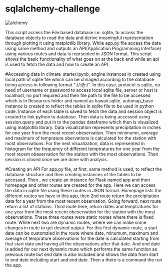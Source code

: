 # sqlalchemy-challenge

![alchemy](https://github.com/s0uravk/sqlalchemy-challenge/assets/144293972/e10e7142-5304-45a2-936b-4d78f841192d)

This script access the File based database i.e. sqlite, to access the database objects to read the data and derive meaningful representation through plotting it using matplotlib library. While app.py file access the data using same method and outputs an API(Application Programming Interface) using various routes and data is reprsented in JSON format. This script shows the basic functionality of what goes on at the back end while an api is used to fetch the data and how to create an  API.

#Accessing data
In climate_starter.ipynb, engine instances in created using local path of sqlite file which can be chnaged according to the database being access in following format "<protocol>://<username>:<password>@<server>:<port>/<fle-path>". In this case, protocol is sqlite, no need of username or password to access local sqlite file, server or host is localhost, no port required and then file path to the file to be accessed which is in Resources folder and named as hawaii.sqlite. automap_base instance is created to reflect the tables in sqlite file to be used in python code. Instance of each table is saved to fetch the data and session object is created to link python to database. Then data is being accessed using session.query and put in to the pandas dataframe which then is visualized using matplotlib library. Data visualization represents precipitation in inches for one year from the most recent obeservation.
Then minimumn, average and maximum of temprature obervations is calculated for the station with most observations. For the next visualization, data is represented in histogram for the frequency of different temptratures for one year from the most recent obeservation for the station with the most observations. Then session is closed once we are done with analysis.

#Creating an API
For app.py file, at first, same method is used, to reflect the database structure and then creating instances of the tables to be accessed. Then , we create an instance for Flask named app and then homepage and other routes are created for the app. Here we can access the data in sqlite file using these routes in JSON format. Homepage lists the different routes we have in this app, then 2nd route return the precipitation data for a year from the most recent observation. Going forward, next route return a list of stations. Third route here, return dates and temptratures for one year from the most recent obeservation for the station with the most observations. These three routes were static routes where there is fixed route.
While next two are dynamic routes, where we can make some changes in route to get desired output. For this first dynamic route, a start date can be customzied in the route where date, minumum, maximum and average of temprature observations for the date is calculated starting from that start date and having all the observations after that date. And end date is added for our next dynamic route which performs the same function as previous route but end date is also included and shows the data from start to end date including start and end date.
Then a there is a command the run the app.

